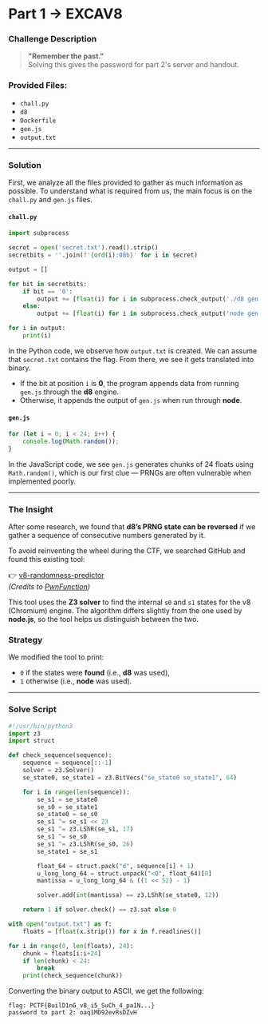 

# Part 1 → EXCAV8

### Challenge Description
> **"Remember the past."**  
Solving this gives the password for part 2's server and handout.

### Provided Files:
- `chall.py`
- `d8`
- `Dockerfile`
- `gen.js`
- `output.txt`

---

### Solution

First, we analyze all the files provided to gather as much information as possible. To understand what is required from us, the main focus is on the `chall.py` and `gen.js` files.

#### `chall.py`
```python
import subprocess

secret = open('secret.txt').read().strip()
secretbits = ''.join(f'{ord(i):08b}' for i in secret)

output = []

for bit in secretbits:
    if bit == '0':
        output += [float(i) for i in subprocess.check_output('./d8 gen.js', shell=True).decode().split()]
    else:
        output += [float(i) for i in subprocess.check_output('node gen.js', shell=True).decode().split()]

for i in output:
    print(i)
```

In the Python code, we observe how `output.txt` is created. We can assume that `secret.txt` contains the flag. From there, we see it gets translated into binary.

- If the bit at position `i` is **0**, the program appends data from running `gen.js` through the **d8** engine.
- Otherwise, it appends the output of `gen.js` when run through **node**.

#### `gen.js`
```javascript
for (let i = 0; i < 24; i++) {
    console.log(Math.random());
}
```

In the JavaScript code, we see `gen.js` generates chunks of 24 floats using `Math.random()`, which is our first clue — PRNGs are often vulnerable when implemented poorly.

---

###  The Insight

After some research, we found that **d8’s PRNG state can be reversed** if we gather a sequence of consecutive numbers generated by it.

To avoid reinventing the wheel during the CTF, we searched GitHub and found this existing tool:

👉 [v8-randomness-predictor](https://github.com/PwnFunction/v8-randomness-predictor)  
*(Credits to [PwnFunction](https://github.com/PwnFunction))*

This tool uses the **Z3 solver** to find the internal `s0` and `s1` states for the v8 (Chromium) engine. The algorithm differs slightly from the one used by **node.js**, so the tool helps us distinguish between the two.

###  Strategy

We modified the tool to print:
- `0` if the states were **found** (i.e., **d8** was used),
- `1` otherwise (i.e., **node** was used).

---

###  Solve Script

```python
#!/usr/bin/python3
import z3
import struct

def check_sequence(sequence):
    sequence = sequence[::-1]
    solver = z3.Solver()
    se_state0, se_state1 = z3.BitVecs("se_state0 se_state1", 64)

    for i in range(len(sequence)):
        se_s1 = se_state0
        se_s0 = se_state1
        se_state0 = se_s0
        se_s1 ^= se_s1 << 23
        se_s1 ^= z3.LShR(se_s1, 17)
        se_s1 ^= se_s0
        se_s1 ^= z3.LShR(se_s0, 26)
        se_state1 = se_s1

        float_64 = struct.pack("d", sequence[i] + 1)
        u_long_long_64 = struct.unpack("<Q", float_64)[0]
        mantissa = u_long_long_64 & ((1 << 52) - 1)

        solver.add(int(mantissa) == z3.LShR(se_state0, 12))

    return 1 if solver.check() == z3.sat else 0

with open("output.txt") as f:
    floats = [float(x.strip()) for x in f.readlines()]

for i in range(0, len(floats), 24):
    chunk = floats[i:i+24]
    if len(chunk) < 24:
        break
    print(check_sequence(chunk))
```

Converting the binary output to ASCII, we get the following:
```
flag: PCTF{BuilD1nG_v8_i5_SuCh_4_pa1N...}
password to part 2: oaq1MD92evRsDZvH
```
